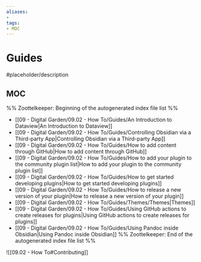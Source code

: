 ```yaml
---
aliases:
- 
tags:
- MOC
---
```


# Guides

#placeholder/description 

## MOC

%% Zoottelkeeper: Beginning of the autogenerated index file list  %%
-  [[09 - Digital Garden/09.02 - How To/Guides/An Introduction to Dataview|An Introduction to Dataview]]
-  [[09 - Digital Garden/09.02 - How To/Guides/Controlling Obsidian via a Third-party App|Controlling Obsidian via a Third-party App]]
-  [[09 - Digital Garden/09.02 - How To/Guides/How to add content through GitHub|How to add content through GitHub]]
-  [[09 - Digital Garden/09.02 - How To/Guides/How to add your plugin to the community plugin list|How to add your plugin to the community plugin list]]
-  [[09 - Digital Garden/09.02 - How To/Guides/How to get started developing plugins|How to get started developing plugins]]
-  [[09 - Digital Garden/09.02 - How To/Guides/How to release a new version of your plugin|How to release a new version of your plugin]]
-  [[09 - Digital Garden/09.02 - How To/Guides/Themes/Themes|Themes]]
-  [[09 - Digital Garden/09.02 - How To/Guides/Using GitHub actions to create releases for plugins|Using GitHub actions to create releases for plugins]]
-  [[09 - Digital Garden/09.02 - How To/Guides/Using Pandoc inside Obsidian|Using Pandoc inside Obsidian]]
%% Zoottelkeeper: End of the autogenerated index file list  %%

![[09.02 - How To#Contributing]]